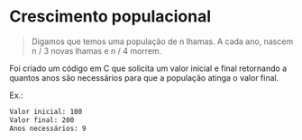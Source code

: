 # Crescimento populacional

> Digamos que temos uma população de n lhamas. A cada ano, nascem n / 3 novas lhamas e n / 4 morrem.

Foi criado um código em C que solicita um valor inicial e final retornando a quantos anos são necessários para que a população atinga o valor final.

Ex.:

```txt
Valor inicial: 100
Valor final: 200
Anos necessários: 9
```
